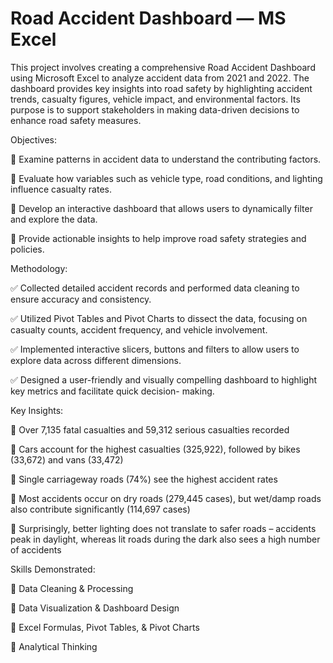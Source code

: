 # Road Accident Dashboard — MS Excel


This project involves creating a comprehensive Road Accident Dashboard using Microsoft Excel to analyze accident data from 2021 and 2022. The dashboard provides key insights into road safety by highlighting accident trends, casualty figures, vehicle impact, and environmental factors. Its purpose is to support stakeholders in making data-driven decisions to enhance road safety measures.


Objectives:


📌 Examine patterns in accident data to understand the contributing factors.

📌 Evaluate how variables such as vehicle type, road conditions, and lighting influence casualty rates.

📌 Develop an interactive dashboard that allows users to dynamically filter and explore the data.

📌 Provide actionable insights to help improve road safety strategies and policies.



Methodology:

✅ Collected detailed accident records and performed data cleaning to ensure accuracy and consistency.

✅ Utilized Pivot Tables and Pivot Charts to dissect the data, focusing on casualty counts, accident frequency, and 
vehicle involvement.

✅ Implemented interactive slicers, buttons and filters to allow users to explore data across different dimensions.

✅ Designed a user-friendly and visually compelling dashboard to highlight key metrics and facilitate quick decision-
making.



Key Insights:

📌 Over 7,135 fatal casualties and 59,312 serious casualties recorded

📌 Cars account for the highest casualties (325,922), followed by bikes (33,672) and vans (33,472)

📌 Single carriageway roads (74%) see the highest accident rates

📌 Most accidents occur on dry roads (279,445 cases), but wet/damp roads also contribute significantly (114,697 cases)

📌 Surprisingly, better lighting does not translate to safer roads – accidents peak in daylight, whereas lit roads 
during the dark also sees a high number of accidents



Skills Demonstrated:

🔹 Data Cleaning & Processing

🔹 Data Visualization & Dashboard Design

🔹 Excel Formulas, Pivot Tables, & Pivot Charts

🔹 Analytical Thinking




